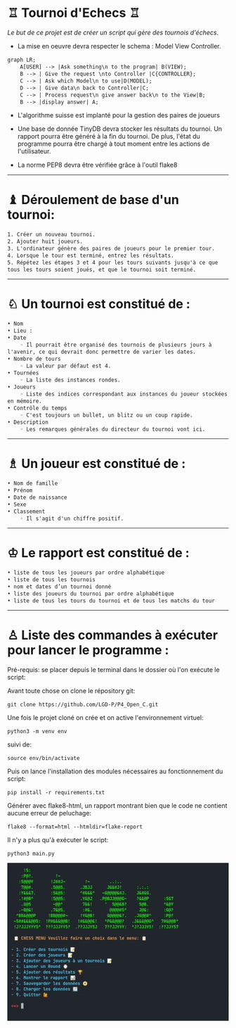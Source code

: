 # ♖ Tournoi d'Echecs ♖

*Le but de ce projet est de créer un script qui gère des tournois d'échecs.*

* La mise en oeuvre devra respecter le schema :  Model View Controller.

```mermaid
graph LR;
    A[USER] --> |Ask something\n to the program| B(VIEW);
    B --> | Give the request \nto Controller |C{CONTROLLER};
    C --> | Ask which Model\n to use|D(MODEL);
    D --> | Give data\n back to Controller|C;
    C --> | Process request\n give answer back\n to the View|B; 
    B --> |display answer| A;
```

* L'algorithme suisse est implanté pour la gestion des paires de joueurs

* Une base de donnée TinyDB devra stocker les résultats du tournoi. Un rapport pourra être généré à la fin du tournoi. De plus, l'état du programme pourra être chargé à tout moment entre les actions de l'utilisateur.

* La norme PEP8 devra être vérifiée grâce à l'outil flake8


---

# ♝ Déroulement de base d'un tournoi: 

    1. Créer un nouveau tournoi.
    2. Ajouter huit joueurs.
    3. L'ordinateur génère des paires de joueurs pour le premier tour.
    4. Lorsque le tour est terminé, entrez les résultats.
    5. Répétez les étapes 3 et 4 pour les tours suivants jusqu'à ce que tous les tours soient joués, et que le tournoi soit terminé.

---

# ♘ Un tournoi est constitué de : 
    • Nom
    • Lieu :
    • Date
        ◦ Il pourrait être organisé des tournois de plusieurs jours à l'avenir, ce qui devrait donc permettre de varier les dates.
    • Nombre de tours
        ◦ La valeur par défaut est 4.
    • Tournées
        ◦ La liste des instances rondes.
    • Joueurs
        ◦ Liste des indices correspondant aux instances du joueur stockées en mémoire.
    • Contrôle du temps
        ◦ C'est toujours un bullet, un blitz ou un coup rapide.
    • Description
        ◦ Les remarques générales du directeur du tournoi vont ici.

---

# ♗ Un joueur est constitué de :

    • Nom de famille
    • Prénom
    • Date de naissance
    • Sexe
    • Classement
        ◦ Il s'agit d'un chiffre positif.

---

# ♔ Le rapport est constitué de :

    • liste de tous les joueurs par ordre alphabétique 
    • liste de tous les tournois 
    • nom et dates d’un tournoi donné 
    • liste des joueurs du tournoi par ordre alphabétique 
    • liste de tous les tours du tournoi et de tous les matchs du tour

---------

# ♙ Liste des commandes à exécuter pour lancer le programme : 

Pré-requis: se placer depuis le terminal dans le dossier où l'on exécute le script:

Avant toute chose on clone le répository git:

    git clone https://github.com/LGD-P/P4_Open_C.git

Une fois le projet cloné on crée et on active l'environnement virtuel:

    python3 -m venv env

suivi de:

    source env/bin/activate
  

Puis on lance l'installation des modules nécessaires au fonctionnement du script:

    pip install -r requirements.txt


Générer avec flake8-html, un rapport montrant bien que le code ne contient aucune erreur de peluchage:

    flake8 --format=html --htmldir=flake-report



Il n'y a plus qu'à exécuter le script:

    python3 main.py


![preview](/menu.gif)
